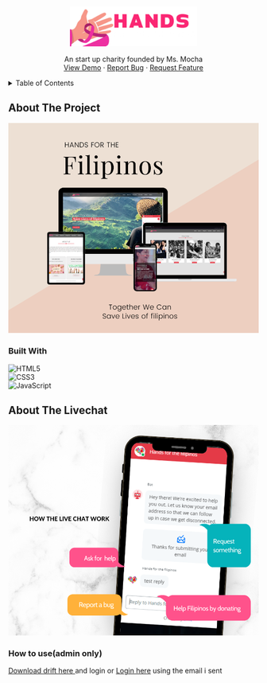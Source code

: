 <div align="center">
  <a href="https://lugh-tuatha.github.io/hands-for-filipinos/">
    <img src="images/logo.png" alt="Logo" height="80">
  </a>

  <p align="center">
    An start up charity founded by Ms. Mocha
    <br />
    <a href="https://lugh-tuatha.github.io/hands-for-filipinos/">View Demo</a>
    ·
    <a href="https://github.com/lugh-tuatha/hands-for-filipinos/issues">Report Bug</a>
    ·
    <a href="https://github.com/lugh-tuatha/hands-for-filipinos/issues">Request Feature</a>
  </p>
</div>

<!-- TABLE OF CONTENTS -->
<details>
  <summary>Table of Contents</summary>
  <ol>
    <li>
      <a href="#about-the-project">About The Project</a>
      <ul>
        <li><a href="#built-with">Built With</a></li>
      </ul>
    </li>
    <li>
      <a href="#About-The-Livechat">About the livechat</a>
    </li>
  <ol>
</details>

## About The Project

<img src="images\readme img\README BANNER.png">

### Built With
![HTML5](https://img.shields.io/badge/html5-%23E34F26.svg?style=for-the-badge&logo=html5&logoColor=white)<br>
![CSS3](https://img.shields.io/badge/css3-%231572B6.svg?style=for-the-badge&logo=css3&logoColor=white)<br>
![JavaScript](https://img.shields.io/badge/javascript-%23323330.svg?style=for-the-badge&logo=javascript&logoColor=%23F7DF1E)

## About The Livechat
    
<img src="images\readme img\Livechat.png">

### How to use(admin only)
<p><a href="https://gethelp.drift.com/s/article/Featured-Downloads"> Download drift here </a>and login or <a href="https://start.drift.com/login">Login here</a> using the email i sent</p>
